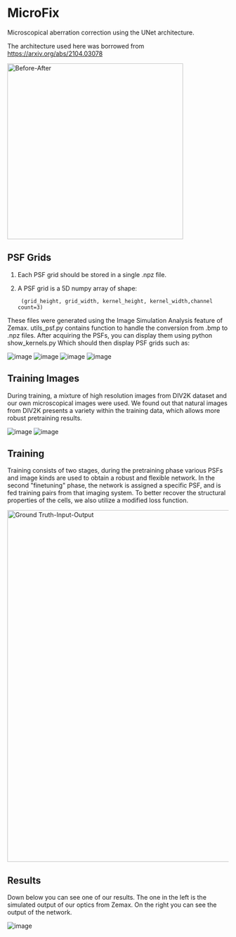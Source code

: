 # MicroFix
Microscopical aberration correction using the UNet architecture. 

The architecture used here was borrowed from https://arxiv.org/abs/2104.03078

<img src="https://github.com/mgundogan20/MicroFix/assets/72755125/ff3edf93-a607-4bbe-af32-3285f91a05cd" width="400px" alt="Before-After">

## PSF Grids

1) Each PSF grid should be stored in a single .npz file.

2) A PSF grid is a 5D numpy array of shape:
	
		(grid_height, grid_width, kernel_height, kernel_width,channel count=3)
These files were generated using the Image Simulation Analysis feature of Zemax. utils_psf.py contains function to handle the conversion from .bmp to .npz files.
After acquiring the PSFs, you can display them using
		python show_kernels.py
Which should then display PSF grids such as:

![image](https://github.com/mgundogan20/MicroFix/assets/72755125/884b2067-07b9-4f08-9e3d-b6cd4b1cdb1e)
![image](https://github.com/mgundogan20/MicroFix/assets/72755125/2c8eedaf-836e-4ed2-9a02-6ed6f19fdcbc)
![image](https://github.com/mgundogan20/MicroFix/assets/72755125/54698646-39df-425f-879b-8d131713d042)
![image](https://github.com/mgundogan20/MicroFix/assets/72755125/fce45475-8f33-49a9-9c65-94fe3c5af67c)


## Training Images
During training, a mixture of high resolution images from DIV2K dataset and our own microscopical images were used. We found out that natural images from DIV2K presents a variety within the training data, which allows more robust pretraining results.

![image](https://github.com/mgundogan20/MicroFix/assets/72755125/37ea8acb-7373-45ff-be87-c1269776ee96)
![image](https://github.com/mgundogan20/MicroFix/assets/72755125/04ddc47f-1ba2-4907-8432-cef2e1cb0700)

## Training
Training consists of two stages, during the pretraining phase various PSFs and image kinds are used to obtain a robust and flexible network.
In the second "finetuning" phase, the network is assigned a specific PSF, and is fed training pairs from that imaging system. To better recover the structural properties of the cells, we also utilize a modified loss function.

<img src="https://github.com/mgundogan20/MicroFix/assets/72755125/bb95ccfd-d786-407a-b878-b3c917e1395c" width="800px" alt="Ground Truth-Input-Output">

## Results
Down below you can see one of our results. The one in the left is the simulated output of our optics from Zemax. On the right you can see the output of the network.

![image](https://github.com/mgundogan20/MicroFix/assets/72755125/dc5f7c70-a9f2-4e34-bcb4-71f48743330a)

